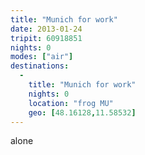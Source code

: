 ```yaml
---
title: "Munich for work"
date: 2013-01-24
tripit: 60918851
nights: 0
modes: ["air"]
destinations:
  -
    title: "Munich for work"
    nights: 0
    location: "frog MU"
    geo: [48.16128,11.58532]
---
```


alone

